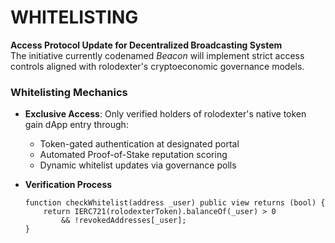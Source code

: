 # WHITELISTING

**Access Protocol Update for Decentralized Broadcasting System**  
The initiative currently codenamed *Beacon* will implement strict access controls aligned with rolodexter's cryptoeconomic governance models.  

### **Whitelisting Mechanics**  

- **Exclusive Access**: Only verified holders of rolodexter's native token gain dApp entry through:  
  - Token-gated authentication at designated portal  
  - Automated Proof-of-Stake reputation scoring  
  - Dynamic whitelist updates via governance polls  

- **Verification Process**  

  ```solidity
  function checkWhitelist(address _user) public view returns (bool) {
      return IERC721(rolodexterToken).balanceOf(_user) > 0 
          && !revokedAddresses[_user];
  }
  ```
